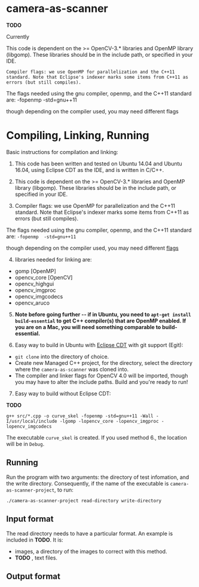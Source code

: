 # camera-as-scanner


**TODO**

Currently

 This code is dependent on the >= OpenCV-3.* libraries and OpenMP library (libgomp). These libraries should be in the include path, or specified in your IDE.

    Compiler flags: we use OpenMP for parallelization and the C++11 standard. Note that Eclipse's indexer marks some items from C++11 as errors (but still compiles).

The flags needed using the gnu compiler, openmp, and the C++11 standard are: -fopenmp -std=gnu++11

though depending on the compiler used, you may need different flags

   
    
# Compiling, Linking, Running
Basic instructions for compilation and linking:

1. This code has been written and tested on Ubuntu 14.04 and Ubuntu 16.04, using Eclipse CDT as the IDE, and is written in C/C++.  


2. This code is dependent on the >= OpenCV-3.* libraries and OpenMP library (libgomp).  These libraries should be in the include path, or specified in your IDE.


3. Compiler flags: we use OpenMP for parallelization and the C++11 standard.  Note that Eclipse's indexer marks some items from C++11 as errors (but still compiles).  

The flags needed using the gnu compiler, openmp, and the C++11 standard are: `-fopenmp  -std=gnu++11`

though depending on the compiler used, you may need different [flags](https://www.dartmouth.edu/~rc/classes/intro_openmp/compile_run.html)
	
4. 	libraries needed for linking are:
- gomp   [OpenMP]
- opencv_core [OpenCV]
- opencv_highgui
- opencv_imgproc
- opencv_imgcodecs
- opencv_aruco

5. **Note before going further -- if in Ubuntu, you need to `apt-get install build-essential` to get C++ compiler(s) that are OpenMP enabled.  If you are on a Mac, you will need something comparable to build-essential.**
	
6. Easy way to build in Ubuntu with [Eclipse CDT](https://www.eclipse.org/cdt/) with git support (Egit): 
- `git clone` into the directory of choice.  
- Create new Managed C++ project, for the directory, select the directory where the `camera-as-scanner` was cloned into.
- The compiler and linker flags for OpenCV 4.0 will be imported, though you may have to alter the include paths.  Build and you're ready to run!

7. Easy way to build without Eclipse CDT:

**TODO**

```
g++ src/*.cpp -o curve_skel -fopenmp -std=gnu++11 -Wall -I/usr/local/include -lgomp -lopencv_core -lopencv_imgproc -lopencv_imgcodecs
```

The executable `curve_skel` is created.  If you used method 6., the location will be in `Debug`.

## Running

Run the program with two arguments: the directory of test infomation, and the write directory.  Consequently, if the name of the executable is `camera-as-scanner-project`, to run:

```
./camera-as-scanner-project read-directory write-directory
```

## Input format

The read directory needs to have a particular format.  An example is included in **TODO**.  It is:
- images, a directory of the images to correct with this method.
- **TODO** , text files.

## Output format